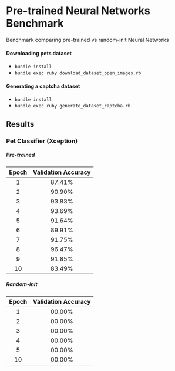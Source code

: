 # Pre-trained Neural Networks Benchmark
Benchmark comparing pre-trained vs random-init Neural Networks

#### Downloading pets dataset
- `bundle install`
- `bundle exec ruby download_dataset_open_images.rb`

#### Generating a captcha dataset
- `bundle install`
- `bundle exec ruby generate_dataset_captcha.rb`

## Results

### Pet Classifier (Xception)

##### Pre-trained
| Epoch | Validation Accuracy |
|:-----:|:-------------------:|
|     1 |              87.41% |
|     2 |              90.90% |
|     3 |              93.83% |
|     4 |              93.69% |
|     5 |              91.64% |
|     6 |              89.91% |
|     7 |              91.75% |
|     8 |              96.47% |
|     9 |              91.85% |
|    10 |              83.49% |


##### Random-init
| Epoch | Validation Accuracy |
|:-----:|:-------------------:|
|     1 |              00.00% |
|     2 |              00.00% |
|     3 |              00.00% |
|     4 |              00.00% |
|     5 |              00.00% |
|    10 |              00.00% |
